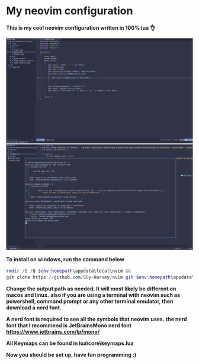 #  My neovim configuration

**This is my cool neovim configuration written in 100% lua 👌**

<img src="images/neovim1.png" width=800>
<img src="images/neovim2.png" width=800>

**To install on windows, run the command below**
```powershell
rmdir /S /Q $env:homepath\appdata\local\nvim &&
git clone https://github.com/Sly-Harvey/nvim.git $env:homepath\appdata\local\nvim
```
**Change the output path as needed. It will most likely be different on macos and linux.**
**also if you are using a terminal with neovim such as powershell, command prompt or any other terminal emulator, then download a nerd font.**

**A nerd font is required to see all the symbols that neovim uses.**
**the nerd font that I recommend is JetBrainsMono nerd font https://www.jetbrains.com/lp/mono/**

**All Keymaps can be found in lua\core\keymaps.lua**

**Now you should be set up, have fun programming :)**
